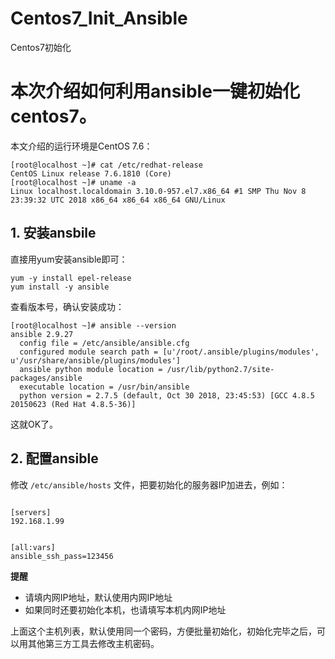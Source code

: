 # Centos7_Init_Ansible
Centos7初始化



# 本次介绍如何利用ansible一键初始化centos7。

本文介绍的运行环境是CentOS 7.6：
```
[root@localhost ~]# cat /etc/redhat-release 
CentOS Linux release 7.6.1810 (Core) 
[root@localhost ~]# uname -a
Linux localhost.localdomain 3.10.0-957.el7.x86_64 #1 SMP Thu Nov 8 23:39:32 UTC 2018 x86_64 x86_64 x86_64 GNU/Linux

```

## 1. 安装ansbile  
直接用yum安装ansible即可：
```
yum -y install epel-release 
yum install -y ansible

```

查看版本号，确认安装成功：
```
[root@localhost ~]# ansible --version
ansible 2.9.27
  config file = /etc/ansible/ansible.cfg
  configured module search path = [u'/root/.ansible/plugins/modules', u'/usr/share/ansible/plugins/modules']
  ansible python module location = /usr/lib/python2.7/site-packages/ansible
  executable location = /usr/bin/ansible
  python version = 2.7.5 (default, Oct 30 2018, 23:45:53) [GCC 4.8.5 20150623 (Red Hat 4.8.5-36)]

```
这就OK了。  
  
## 2. 配置ansible
修改 `/etc/ansible/hosts` 文件，把要初始化的服务器IP加进去，例如：
```

[servers]
192.168.1.99


[all:vars]
ansible_ssh_pass=123456

```
**提醒**
- 请填内网IP地址，默认使用内网IP地址
- 如果同时还要初始化本机，也请填写本机内网IP地址

上面这个主机列表，默认使用同一个密码，方便批量初始化，初始化完毕之后，可以用其他第三方工具去修改主机密码。
